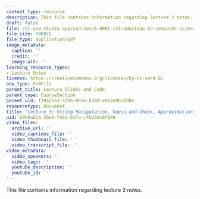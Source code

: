 ```yaml
---
content_type: resource
description: This file contains information regarding lecture 3 notes.
draft: false
file: /ol-ocw-studio-app/courses/6-0001-introduction-to-computer-science-and-programming-in-python-fall-2016/b9b9a82a29e8746db1facfbd30c07940_MIT6_0001F16_Lec3.pdf
file_size: 596822
file_type: application/pdf
image_metadata:
  caption: ''
  credit: ''
  image-alt: ''
learning_resource_types:
- Lecture Notes
license: https://creativecommons.org/licenses/by-nc-sa/4.0/
ocw_type: OCWFile
parent_title: Lecture Slides and Code
parent_type: CourseSection
parent_uid: f39a25a3-5f6b-0d3e-6388-e9b2e8b7438e
resourcetype: Document
title: 'Lecture 3: String Manipulation, Guess-and-Check, Approximations, Bisection'
uid: b9b9a82a-29e8-746d-b1fa-cfbd30c07940
video_files:
  archive_url: ''
  video_captions_file: ''
  video_thumbnail_file: ''
  video_transcript_file: ''
video_metadata:
  video_speakers: ''
  video_tags: ''
  youtube_description: ''
  youtube_id: ''
---
```

This file contains information regarding lecture 3 notes.